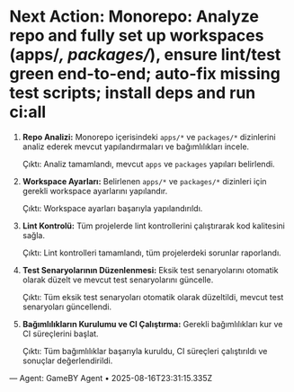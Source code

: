 # Next Action: Monorepo: Analyze repo and fully set up workspaces (apps/*, packages/*), ensure lint/test green end-to-end; auto-fix missing test scripts; install deps and run ci:all

1. **Repo Analizi:** Monorepo içerisindeki `apps/*` ve `packages/*` dizinlerini analiz ederek mevcut yapılandırmaları ve bağımlılıkları incele.

   Çıktı: Analiz tamamlandı, mevcut `apps` ve `packages` yapıları belirlendi.

2. **Workspace Ayarları:** Belirlenen `apps/*` ve `packages/*` dizinleri için gerekli workspace ayarlarını yapılandır.

   Çıktı: Workspace ayarları başarıyla yapılandırıldı.

3. **Lint Kontrolü:** Tüm projelerde lint kontrollerini çalıştırarak kod kalitesini sağla.

   Çıktı: Lint kontrolleri tamamlandı, tüm projelerdeki sorunlar raporlandı.

4. **Test Senaryolarının Düzenlenmesi:** Eksik test senaryolarını otomatik olarak düzelt ve mevcut test senaryolarını güncelle.

   Çıktı: Tüm eksik test senaryoları otomatik olarak düzeltildi, mevcut test senaryoları güncellendi.

5. **Bağımlılıkların Kurulumu ve CI Çalıştırma:** Gerekli bağımlılıkları kur ve CI süreçlerini başlat.

   Çıktı: Tüm bağımlılıklar başarıyla kuruldu, CI süreçleri çalıştırıldı ve sonuçlar değerlendirildi.

— Agent: GameBY Agent • 2025-08-16T23:31:15.335Z
